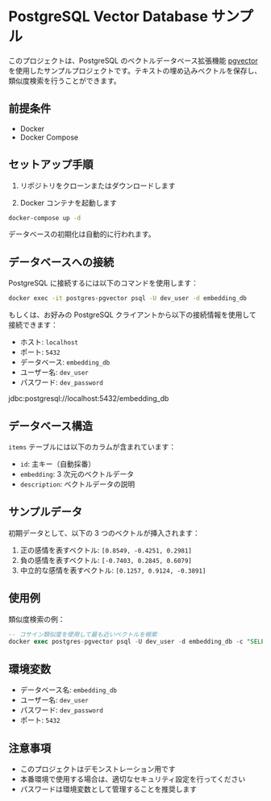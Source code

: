 # PostgreSQL Vector Database サンプル

このプロジェクトは、PostgreSQL のベクトルデータベース拡張機能 [pgvector](https://github.com/pgvector/pgvector) を使用したサンプルプロジェクトです。テキストの埋め込みベクトルを保存し、類似度検索を行うことができます。

## 前提条件

- Docker
- Docker Compose

## セットアップ手順

1. リポジトリをクローンまたはダウンロードします

2. Docker コンテナを起動します

```bash
docker-compose up -d
```

データベースの初期化は自動的に行われます。

## データベースへの接続

PostgreSQL に接続するには以下のコマンドを使用します：

```bash
docker exec -it postgres-pgvector psql -U dev_user -d embedding_db
```

もしくは、お好みの PostgreSQL クライアントから以下の接続情報を使用して接続できます：

- ホスト: `localhost`
- ポート: `5432`
- データベース: `embedding_db`
- ユーザー名: `dev_user`
- パスワード: `dev_password`

jdbc:postgresql://localhost:5432/embedding_db

## データベース構造

`items` テーブルには以下のカラムが含まれています：

- `id`: 主キー（自動採番）
- `embedding`: 3 次元のベクトルデータ
- `description`: ベクトルデータの説明

## サンプルデータ

初期データとして、以下の 3 つのベクトルが挿入されます：

1. 正の感情を表すベクトル: `[0.8549, -0.4251, 0.2981]`
2. 負の感情を表すベクトル: `[-0.7403, 0.2845, 0.6079]`
3. 中立的な感情を表すベクトル: `[0.1257, 0.9124, -0.3891]`

## 使用例

類似度検索の例：

```sql
-- コサイン類似度を使用して最も近いベクトルを検索
docker exec postgres-pgvector psql -U dev_user -d embedding_db -c "SELECT id, description, embedding <=> '[0.8549,-0.4251,0.2981]' as distance FROM items ORDER BY distance LIMIT 5;"
```

## 環境変数

- データベース名: `embedding_db`
- ユーザー名: `dev_user`
- パスワード: `dev_password`
- ポート: `5432`

## 注意事項

- このプロジェクトはデモンストレーション用です
- 本番環境で使用する場合は、適切なセキュリティ設定を行ってください
- パスワードは環境変数として管理することを推奨します
